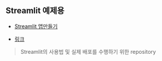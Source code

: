## Streamlit 예제용

- [Streamlit 앱만들기](https://choijhyeok.github.io/streamlit/streamlit_2/)

- [링크](https://choijhyeok-streamlit-example-app-6ekapk.streamlitapp.com/)



> Streamlit의 사용법 및 실제 배포를 수행하기 위한 repository